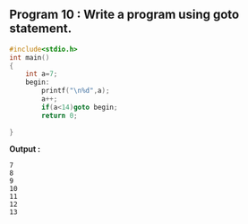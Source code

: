 ## Program 10 : Write a program using goto statement.
```C
#include<stdio.h>
int main()
{
	int a=7;
	begin:
		printf("\n%d",a);
		a++;
		if(a<14)goto begin;
		return 0;
		
}
```
**Output :**
```
7
8
9
10
11
12
13
